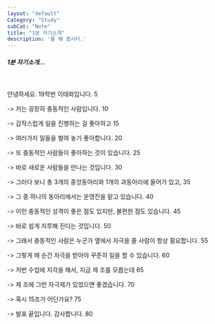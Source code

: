 ```yaml
---
layout: "default"
Category: "Study"
subCat: "Note"
title: "1분 자기소개"
description: '를 해 봅시다.'
---
```


<h5>1분 자기소개...</h5>
<br>

안녕하세요. 19학번 이태화입니다. 5

-> 저는 굉장히 충동적인 사람입니다. 10

-> 갑작스럽게 일을 진행하는 걸 좋아하고 15

-> 여러가지 일들을 벌여 놓기 좋아합니다. 20

-> 또 충동적인 사람들이 좋아하는 것이 있습니다. 25

-> 바로 새로운 사람들을 만나는 것입니다. 30

-> 그러다 보니 총 3개의 중앙동아리와 1개의 과동아리에 들어가 있고, 35

-> 그 중 하나의 동아리에서는 운영진을 맡고 있습니다. 40

-> 이런 충동적인 성격이 좋은 점도 있지만, 불편한 점도 있습니다. 45

-> 바로 쉽게 지루해 진다는 것입니다. 50

-> 그래서 충동적인 사람은 누군가 옆에서 자극을 줄 사람이 항상 필요합니다. 55

-> 그렇게 매 순간 자극을 받아야 꾸준히 일을 할 수 있습니다. 60

-> 저번 수업에 지각을 해서, 지금 제 조를 모릅는데 65

-> 제 조에 그런 자극제가 있었으면 좋겠습니다. 70

-> 혹시 15조가 어딘가요? 75

-> 발표 끝입니다. 감사합니다. 80
